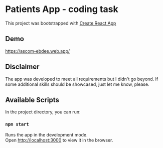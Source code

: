 # Patients App - coding task

This project was bootstrapped with [Create React App](https://github.com/facebook/create-react-app) 
## Demo

https://ascom-ebdee.web.app/

## Disclaimer
The app was developed to meet all requirements but I didn't go beyond. If some additional skills should be showcased, just let me know, please.

## Available Scripts

In the project directory, you can run:

### `npm start`

Runs the app in the development mode.\
Open [http://localhost:3000](http://localhost:3000) to view it in the browser.



